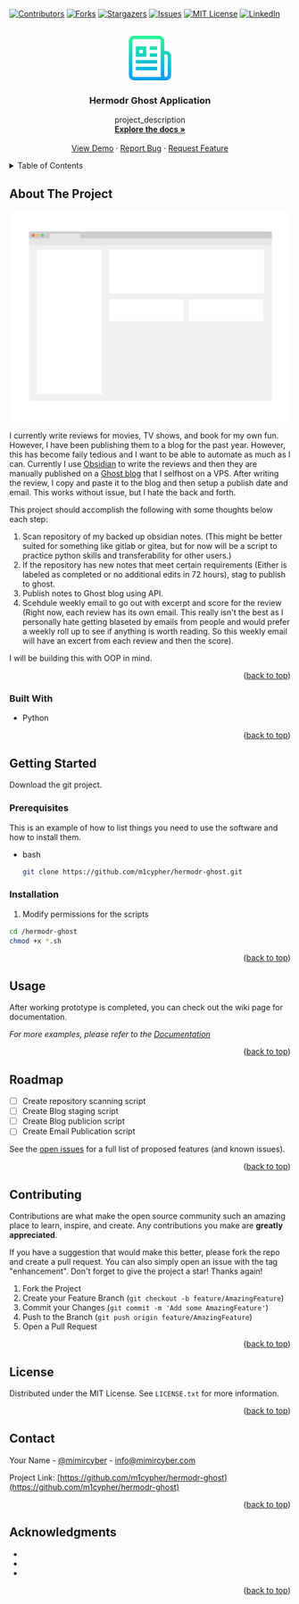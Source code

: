 <div id="top"></div>
<!--
*** Thanks for checking out the Best-README-Template. If you have a suggestion
*** that would make this better, please fork the repo and create a pull request
*** or simply open an issue with the tag "enhancement".
*** Don't forget to give the project a star!
*** Thanks again! Now go create something AMAZING! :D
-->



<!-- PROJECT SHIELDS -->
<!--
*** I'm using markdown "reference style" links for readability.
*** Reference links are enclosed in brackets [ ] instead of parentheses ( ).
*** See the bottom of this document for the declaration of the reference variables
*** for contributors-url, forks-url, etc. This is an optional, concise syntax you may use.
*** https://www.markdownguide.org/basic-syntax/#reference-style-links
-->
[![Contributors][contributors-shield]][contributors-url]
[![Forks][forks-shield]][forks-url]
[![Stargazers][stars-shield]][stars-url]
[![Issues][issues-shield]][issues-url]
[![MIT License][license-shield]][license-url]
[![LinkedIn][linkedin-shield]][linkedin-url]



<!-- PROJECT LOGO -->
<br />
<div align="center">
  <a href="https://github.com/m1cypher/hermodr-ghost">
    <img src="images/logo.png" alt="Logo" width="80" height="80">
  </a>

<h3 align="center">Hermodr Ghost Application</h3>

  <p align="center">
    project_description
    <br />
    <a href="https://github.com/m1cypher/hermodr-ghost"><strong>Explore the docs »</strong></a>
    <br />
    <br />
    <a href="https://github.com/m1cypher/hermodr-ghost">View Demo</a>
    ·
    <a href="https://github.com/m1cypher/hermodr-ghost/issues">Report Bug</a>
    ·
    <a href="https://github.com/m1cypher/hermodr-ghost/issues">Request Feature</a>
  </p>
</div>



<!-- TABLE OF CONTENTS -->
<details>
  <summary>Table of Contents</summary>
  <ol>
    <li>
      <a href="#about-the-project">About The Project</a>
      <ul>
        <li><a href="#built-with">Built With</a></li>
      </ul>
    </li>
    <li>
      <a href="#getting-started">Getting Started</a>
      <ul>
        <li><a href="#prerequisites">Prerequisites</a></li>
        <li><a href="#installation">Installation</a></li>
      </ul>
    </li>
    <li><a href="#usage">Usage</a></li>
    <li><a href="#roadmap">Roadmap</a></li>
    <li><a href="#contributing">Contributing</a></li>
    <li><a href="#license">License</a></li>
    <li><a href="#contact">Contact</a></li>
    <li><a href="#acknowledgments">Acknowledgments</a></li>
  </ol>
</details>



<!-- ABOUT THE PROJECT -->
## About The Project

[![Product Name Screen Shot][product-screenshot]](https://boydsbar.xyz/oppenheimer)

I currently write reviews for movies, TV shows, and book for my own fun. However, I have been publishing them to a blog for the past year. However, this has become faily tedious and I want to be able to automate as much as I can. Currently I use [Obsidian](https://obsidian.md) to write the reviews and then they are manually published on a [Ghost blog](https://ghost.org) that I selfhost on a VPS. After writing the review, I copy and paste it to the blog and then setup a publish date and email. This works without issue, but I hate the back and forth.

This project should accomplish the following with some thoughts below each step:

1) Scan repository of my backed up obsidian notes. (This might be better suited for something like gitlab or gitea, but for now will be a script to practice python skills and transferability for other users.)
2) If the repository has new notes that meet certain requirements (Either is labeled as completed or no additional edits in 72 hours), stag to publish to ghost.
3) Publish notes to Ghost blog using API.
4) Scehdule weekly email to go out with excerpt and score for the review (Right now, each review has its own email. This really isn't the best as I personally hate getting blaseted by emails from people and would prefer a weekly roll up to see if anything is worth reading. So this weekly email will have an excert from each review and then the score).

I will be building this with OOP in mind.

<p align="right">(<a href="#top">back to top</a>)</p>



### Built With

* Python

<p align="right">(<a href="#top">back to top</a>)</p>



<!-- GETTING STARTED -->
## Getting Started

Download the git project.

### Prerequisites

This is an example of how to list things you need to use the software and how to install them.
* bash
  ```sh
  git clone https://github.com/m1cypher/hermodr-ghost.git
  ```

### Installation

1. Modify permissions for the scripts

```sh
cd /hermodr-ghost
chmod +x *.sh
```

<p align="right">(<a href="#top">back to top</a>)</p>



<!-- USAGE EXAMPLES -->
## Usage

After working prototype is completed, you can check out the wiki page for documentation.

_For more examples, please refer to the [Documentation](https://github.com/m1cypher/hermodr-ghost/wiki)_

<p align="right">(<a href="#top">back to top</a>)</p>



<!-- ROADMAP -->
## Roadmap

- [ ] Create repository scanning script
- [ ] Create Blog staging script
- [ ] Create Blog publicion script
- [ ] Create Email Publication script

See the [open issues](https://github.com/m1cypher/hermodr-ghost/issues) for a full list of proposed features (and known issues).

<p align="right">(<a href="#top">back to top</a>)</p>



<!-- CONTRIBUTING -->
## Contributing

Contributions are what make the open source community such an amazing place to learn, inspire, and create. Any contributions you make are **greatly appreciated**.

If you have a suggestion that would make this better, please fork the repo and create a pull request. You can also simply open an issue with the tag "enhancement".
Don't forget to give the project a star! Thanks again!

1. Fork the Project
2. Create your Feature Branch (`git checkout -b feature/AmazingFeature`)
3. Commit your Changes (`git commit -m 'Add some AmazingFeature'`)
4. Push to the Branch (`git push origin feature/AmazingFeature`)
5. Open a Pull Request

<p align="right">(<a href="#top">back to top</a>)</p>



<!-- LICENSE -->
## License

Distributed under the MIT License. See `LICENSE.txt` for more information.

<p align="right">(<a href="#top">back to top</a>)</p>



<!-- CONTACT -->
## Contact

Your Name - [@mimircyber](https://twitter.com/mimircyber) - info@mimircyber.com

Project Link: [https://github.com/m1cypher/hermodr-ghost](https://github.com/m1cypher/hermodr-ghost)

<p align="right">(<a href="#top">back to top</a>)</p>



<!-- ACKNOWLEDGMENTS -->
## Acknowledgments

* []()
* []()
* []()

<p align="right">(<a href="#top">back to top</a>)</p>


<!-- MARKDOWN LINKS & IMAGES -->
<!-- https://www.markdownguide.org/basic-syntax/#reference-style-links -->
[contributors-shield]: https://img.shields.io/github/contributors/m1cypher/hermodr-ghost.svg?style=for-the-badge
[contributors-url]: https://github.com/m1cypher/hermodr-ghost/graphs/contributors
[forks-shield]: https://img.shields.io/github/forks/m1cypher/hermodr-ghost.svg?style=for-the-badge
[forks-url]: https://github.com/m1cypher/hermodr-ghost/network/members
[stars-shield]: https://img.shields.io/github/stars/m1cypher/hermodr-ghost.svg?style=for-the-badge
[stars-url]: https://github.com/m1cypher/hermodr-ghost/stargazers
[issues-shield]: https://img.shields.io/github/issues/m1cypher/hermodr-ghost.svg?style=for-the-badge
[issues-url]: https://github.com/m1cypher/hermodr-ghost/issues
[license-shield]: https://img.shields.io/github/license/m1cypher/hermodr-ghost.svg?style=for-the-badge
[license-url]: https://github.com/m1cypher/hermodr-ghost/blob/master/LICENSE.txt
[linkedin-shield]: https://img.shields.io/badge/-LinkedIn-black.svg?style=for-the-badge&logo=linkedin&colorB=555
[linkedin-url]: https://linkedin.com/in/garrett-e-boyd
[product-screenshot]: images/screenshot.png
